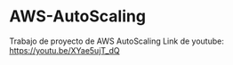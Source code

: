 # AWS-AutoScaling
Trabajo de proyecto de AWS AutoScaling
Link de youtube:
https://youtu.be/XYae5ujT_dQ
